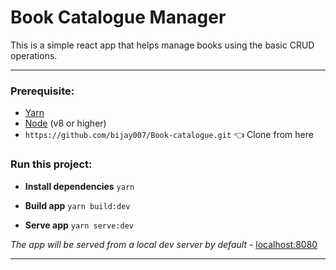 # Book Catalogue Manager

This is a simple react app that helps manage books using the basic CRUD operations.
** **
### Prerequisite:
- [Yarn](https://yarnpkg.com/en/docs/install#windows-stable)
- [Node](https://nodejs.org/es/) (v8 or higher)
- `https://github.com/bijay007/Book-catalogue.git` :point_left: Clone from here
    

### Run this project:

-   **Install dependencies**  `yarn` 

-   **Build app**  `yarn build:dev`

-   **Serve app**  `yarn serve:dev`

*The app will be served from a local dev server by default* - [localhost:8080](http://localhost:8080/)
    
----------
